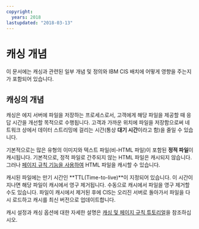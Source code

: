 ```yaml
---
copyright:
  years: 2018
lastupdated: "2018-03-13"
---
```


# 캐싱 개념

이 문서에는 캐싱과 관련된 일부 개념 및 정의와 IBM CIS 배치에 어떻게 영향을 주는지가 포함되어 있습니다. 

## 캐싱의 개념

캐싱은 에지 서버에 파일을 저장하는 프로세스로서, 고객에게 해당 파일을 제공할 때 응답 시간을 개선할 목적으로 수행됩니다. 고객과 가까운 위치에 파일을 저장함으로써 네트워크 상에서 데이터 스트리밍에 걸리는 시간(통상 **대기 시간**이라고 함)을 줄일 수 있습니다. 

기본적으로는 많은 유형의 이미지와 텍스트 파일(비-HTML 파일)이 포함된 **정적 파일**이 캐시됩니다. 기본적으로, 정적 파일로 간주되지 않는 HTML 파일은 캐시되지 않습니다. 그러나 [페이지 규칙 기능을 사용하여](using-page-rules.html) HTML 파일을 캐시할 수 있습니다. 

캐시된 파일에는 만기 시간인 **TTL(Time-to-live)**이 지정되어 있습니다. 이 시간이 지나면 해당 파일이 캐시에서 영구 제거됩니다. 수동으로 캐시에서 파일을 영구 제거할 수도 있습니다. 파일이 캐시에서 제거된 후에 CIS는 오리진 서버로 돌아가서 파일을 다시 로드하고 캐시를 최신 버전으로 업데이트합니다. 

캐시 설정과 캐싱 옵션에 대한 자세한 설명은 [캐싱 및 페이지 규칙 튜토리얼](caching-with-page-rules.html)을 참조하십시오. 

